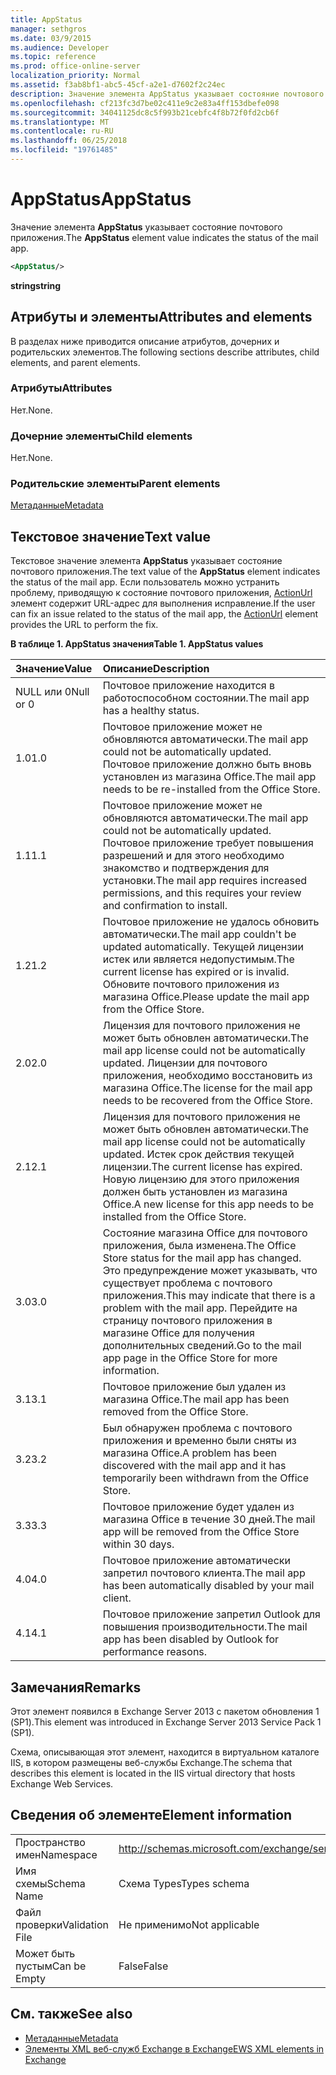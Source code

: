 ```yaml
---
title: AppStatus
manager: sethgros
ms.date: 03/9/2015
ms.audience: Developer
ms.topic: reference
ms.prod: office-online-server
localization_priority: Normal
ms.assetid: f3ab8bf1-abc5-45cf-a2e1-d7602f2c24ec
description: Значение элемента AppStatus указывает состояние почтового приложения.
ms.openlocfilehash: cf213fc3d7be02c411e9c2e83a4ff153dbefe098
ms.sourcegitcommit: 34041125dc8c5f993b21cebfc4f8b72f0fd2cb6f
ms.translationtype: MT
ms.contentlocale: ru-RU
ms.lasthandoff: 06/25/2018
ms.locfileid: "19761485"
---
```

# <a name="appstatus"></a><span data-ttu-id="be66c-103">AppStatus</span><span class="sxs-lookup"><span data-stu-id="be66c-103">AppStatus</span></span>

<span data-ttu-id="be66c-104">Значение элемента **AppStatus** указывает состояние почтового приложения.</span><span class="sxs-lookup"><span data-stu-id="be66c-104">The **AppStatus** element value indicates the status of the mail app.</span></span> 
  
```XML
<AppStatus/>
```

 <span data-ttu-id="be66c-105">**string**</span><span class="sxs-lookup"><span data-stu-id="be66c-105">**string**</span></span>
## <a name="attributes-and-elements"></a><span data-ttu-id="be66c-106">Атрибуты и элементы</span><span class="sxs-lookup"><span data-stu-id="be66c-106">Attributes and elements</span></span>

<span data-ttu-id="be66c-107">В разделах ниже приводится описание атрибутов, дочерних и родительских элементов.</span><span class="sxs-lookup"><span data-stu-id="be66c-107">The following sections describe attributes, child elements, and parent elements.</span></span>
  
### <a name="attributes"></a><span data-ttu-id="be66c-108">Атрибуты</span><span class="sxs-lookup"><span data-stu-id="be66c-108">Attributes</span></span>

<span data-ttu-id="be66c-109">Нет.</span><span class="sxs-lookup"><span data-stu-id="be66c-109">None.</span></span>
  
### <a name="child-elements"></a><span data-ttu-id="be66c-110">Дочерние элементы</span><span class="sxs-lookup"><span data-stu-id="be66c-110">Child elements</span></span>

<span data-ttu-id="be66c-111">Нет.</span><span class="sxs-lookup"><span data-stu-id="be66c-111">None.</span></span>
  
### <a name="parent-elements"></a><span data-ttu-id="be66c-112">Родительские элементы</span><span class="sxs-lookup"><span data-stu-id="be66c-112">Parent elements</span></span>

[<span data-ttu-id="be66c-113">Метаданные</span><span class="sxs-lookup"><span data-stu-id="be66c-113">Metadata</span></span>](metadata-ex15websvcsotherref.md)
  
## <a name="text-value"></a><span data-ttu-id="be66c-114">Текстовое значение</span><span class="sxs-lookup"><span data-stu-id="be66c-114">Text value</span></span>

<span data-ttu-id="be66c-115">Текстовое значение элемента **AppStatus** указывает состояние почтового приложения.</span><span class="sxs-lookup"><span data-stu-id="be66c-115">The text value of the **AppStatus** element indicates the status of the mail app.</span></span> <span data-ttu-id="be66c-116">Если пользователь можно устранить проблему, приводящую к состояние почтового приложения, [ActionUrl](actionurl.md) элемент содержит URL-адрес для выполнения исправление.</span><span class="sxs-lookup"><span data-stu-id="be66c-116">If the user can fix an issue related to the status of the mail app, the [ActionUrl](actionurl.md) element provides the URL to perform the fix.</span></span> 
  
<span data-ttu-id="be66c-117">**В таблице 1. AppStatus значения**</span><span class="sxs-lookup"><span data-stu-id="be66c-117">**Table 1. AppStatus values**</span></span>

|<span data-ttu-id="be66c-118">**Значение**</span><span class="sxs-lookup"><span data-stu-id="be66c-118">**Value**</span></span>|<span data-ttu-id="be66c-119">**Описание**</span><span class="sxs-lookup"><span data-stu-id="be66c-119">**Description**</span></span>|
|:-----|:-----|
|<span data-ttu-id="be66c-120">NULL или 0</span><span class="sxs-lookup"><span data-stu-id="be66c-120">Null or 0</span></span>  <br/> |<span data-ttu-id="be66c-121">Почтовое приложение находится в работоспособном состоянии.</span><span class="sxs-lookup"><span data-stu-id="be66c-121">The mail app has a healthy status.</span></span>  <br/> |
|<span data-ttu-id="be66c-122">1.0</span><span class="sxs-lookup"><span data-stu-id="be66c-122">1.0</span></span>  <br/> |<span data-ttu-id="be66c-123">Почтовое приложение может не обновляются автоматически.</span><span class="sxs-lookup"><span data-stu-id="be66c-123">The mail app could not be automatically updated.</span></span> <span data-ttu-id="be66c-124">Почтовое приложение должно быть вновь установлен из магазина Office.</span><span class="sxs-lookup"><span data-stu-id="be66c-124">The mail app needs to be re-installed from the Office Store.</span></span>  <br/> |
|<span data-ttu-id="be66c-125">1.1</span><span class="sxs-lookup"><span data-stu-id="be66c-125">1.1</span></span>  <br/> |<span data-ttu-id="be66c-126">Почтовое приложение может не обновляются автоматически.</span><span class="sxs-lookup"><span data-stu-id="be66c-126">The mail app could not be automatically updated.</span></span> <span data-ttu-id="be66c-127">Почтовое приложение требует повышения разрешений и для этого необходимо знакомство и подтверждения для установки.</span><span class="sxs-lookup"><span data-stu-id="be66c-127">The mail app requires increased permissions, and this requires your review and confirmation to install.</span></span>  <br/> |
|<span data-ttu-id="be66c-128">1.2</span><span class="sxs-lookup"><span data-stu-id="be66c-128">1.2</span></span>  <br/> |<span data-ttu-id="be66c-129">Почтовое приложение не удалось обновить автоматически.</span><span class="sxs-lookup"><span data-stu-id="be66c-129">The mail app couldn't be updated automatically.</span></span> <span data-ttu-id="be66c-130">Текущей лицензии истек или является недопустимым.</span><span class="sxs-lookup"><span data-stu-id="be66c-130">The current license has expired or is invalid.</span></span> <span data-ttu-id="be66c-131">Обновите почтового приложения из магазина Office.</span><span class="sxs-lookup"><span data-stu-id="be66c-131">Please update the mail app from the Office Store.</span></span>  <br/> |
|<span data-ttu-id="be66c-132">2.0</span><span class="sxs-lookup"><span data-stu-id="be66c-132">2.0</span></span>  <br/> |<span data-ttu-id="be66c-133">Лицензия для почтового приложения не может быть обновлен автоматически.</span><span class="sxs-lookup"><span data-stu-id="be66c-133">The mail app license could not be automatically updated.</span></span> <span data-ttu-id="be66c-134">Лицензии для почтового приложения, необходимо восстановить из магазина Office.</span><span class="sxs-lookup"><span data-stu-id="be66c-134">The license for the mail app needs to be recovered from the Office Store.</span></span>  <br/> |
|<span data-ttu-id="be66c-135">2.1</span><span class="sxs-lookup"><span data-stu-id="be66c-135">2.1</span></span>  <br/> |<span data-ttu-id="be66c-136">Лицензия для почтового приложения не может быть обновлен автоматически.</span><span class="sxs-lookup"><span data-stu-id="be66c-136">The mail app license could not be automatically updated.</span></span> <span data-ttu-id="be66c-137">Истек срок действия текущей лицензии.</span><span class="sxs-lookup"><span data-stu-id="be66c-137">The current license has expired.</span></span> <span data-ttu-id="be66c-138">Новую лицензию для этого приложения должен быть установлен из магазина Office.</span><span class="sxs-lookup"><span data-stu-id="be66c-138">A new license for this app needs to be installed from the Office Store.</span></span>  <br/> |
|<span data-ttu-id="be66c-139">3.0</span><span class="sxs-lookup"><span data-stu-id="be66c-139">3.0</span></span>  <br/> |<span data-ttu-id="be66c-140">Состояние магазина Office для почтового приложения, была изменена.</span><span class="sxs-lookup"><span data-stu-id="be66c-140">The Office Store status for the mail app has changed.</span></span> <span data-ttu-id="be66c-141">Это предупреждение может указывать, что существует проблема с почтового приложения.</span><span class="sxs-lookup"><span data-stu-id="be66c-141">This may indicate that there is a problem with the mail app.</span></span> <span data-ttu-id="be66c-142">Перейдите на страницу почтового приложения в магазине Office для получения дополнительных сведений.</span><span class="sxs-lookup"><span data-stu-id="be66c-142">Go to the mail app page in the Office Store for more information.</span></span>  <br/> |
|<span data-ttu-id="be66c-143">3.1</span><span class="sxs-lookup"><span data-stu-id="be66c-143">3.1</span></span>  <br/> |<span data-ttu-id="be66c-144">Почтовое приложение был удален из магазина Office.</span><span class="sxs-lookup"><span data-stu-id="be66c-144">The mail app has been removed from the Office Store.</span></span>  <br/> |
|<span data-ttu-id="be66c-145">3.2</span><span class="sxs-lookup"><span data-stu-id="be66c-145">3.2</span></span>  <br/> |<span data-ttu-id="be66c-146">Был обнаружен проблема с почтового приложения и временно были сняты из магазина Office.</span><span class="sxs-lookup"><span data-stu-id="be66c-146">A problem has been discovered with the mail app and it has temporarily been withdrawn from the Office Store.</span></span>  <br/> |
|<span data-ttu-id="be66c-147">3.3</span><span class="sxs-lookup"><span data-stu-id="be66c-147">3.3</span></span>  <br/> |<span data-ttu-id="be66c-148">Почтовое приложение будет удален из магазина Office в течение 30 дней.</span><span class="sxs-lookup"><span data-stu-id="be66c-148">The mail app will be removed from the Office Store within 30 days.</span></span>  <br/> |
|<span data-ttu-id="be66c-149">4.0</span><span class="sxs-lookup"><span data-stu-id="be66c-149">4.0</span></span>  <br/> |<span data-ttu-id="be66c-150">Почтовое приложение автоматически запретил почтового клиента.</span><span class="sxs-lookup"><span data-stu-id="be66c-150">The mail app has been automatically disabled by your mail client.</span></span>  <br/> |
|<span data-ttu-id="be66c-151">4.1</span><span class="sxs-lookup"><span data-stu-id="be66c-151">4.1</span></span>  <br/> |<span data-ttu-id="be66c-152">Почтовое приложение запретил Outlook для повышения производительности.</span><span class="sxs-lookup"><span data-stu-id="be66c-152">The mail app has been disabled by Outlook for performance reasons.</span></span>  <br/> |
   
## <a name="remarks"></a><span data-ttu-id="be66c-153">Замечания</span><span class="sxs-lookup"><span data-stu-id="be66c-153">Remarks</span></span>

<span data-ttu-id="be66c-154">Этот элемент появился в Exchange Server 2013 с пакетом обновления 1 (SP1).</span><span class="sxs-lookup"><span data-stu-id="be66c-154">This element was introduced in Exchange Server 2013 Service Pack 1 (SP1).</span></span>
  
<span data-ttu-id="be66c-155">Схема, описывающая этот элемент, находится в виртуальном каталоге IIS, в котором размещены веб-службы Exchange.</span><span class="sxs-lookup"><span data-stu-id="be66c-155">The schema that describes this element is located in the IIS virtual directory that hosts Exchange Web Services.</span></span>
  
## <a name="element-information"></a><span data-ttu-id="be66c-156">Сведения об элементе</span><span class="sxs-lookup"><span data-stu-id="be66c-156">Element information</span></span>

|||
|:-----|:-----|
|<span data-ttu-id="be66c-157">Пространство имен</span><span class="sxs-lookup"><span data-stu-id="be66c-157">Namespace</span></span>  <br/> | http://schemas.microsoft.com/exchange/services/2006/types  <br/> |
|<span data-ttu-id="be66c-158">Имя схемы</span><span class="sxs-lookup"><span data-stu-id="be66c-158">Schema Name</span></span>  <br/> |<span data-ttu-id="be66c-159">Схема Types</span><span class="sxs-lookup"><span data-stu-id="be66c-159">Types schema</span></span>  <br/> |
|<span data-ttu-id="be66c-160">Файл проверки</span><span class="sxs-lookup"><span data-stu-id="be66c-160">Validation File</span></span>  <br/> |<span data-ttu-id="be66c-161">Не применимо</span><span class="sxs-lookup"><span data-stu-id="be66c-161">Not applicable</span></span>  <br/> |
|<span data-ttu-id="be66c-162">Может быть пустым</span><span class="sxs-lookup"><span data-stu-id="be66c-162">Can be Empty</span></span>  <br/> |<span data-ttu-id="be66c-163">False</span><span class="sxs-lookup"><span data-stu-id="be66c-163">False</span></span>  <br/> |
   
## <a name="see-also"></a><span data-ttu-id="be66c-164">См. также</span><span class="sxs-lookup"><span data-stu-id="be66c-164">See also</span></span>

- [<span data-ttu-id="be66c-165">Метаданные</span><span class="sxs-lookup"><span data-stu-id="be66c-165">Metadata</span></span>](metadata-ex15websvcsotherref.md)
- [<span data-ttu-id="be66c-166">Элементы XML веб-служб Exchange в Exchange</span><span class="sxs-lookup"><span data-stu-id="be66c-166">EWS XML elements in Exchange</span></span>](ews-xml-elements-in-exchange.md)

